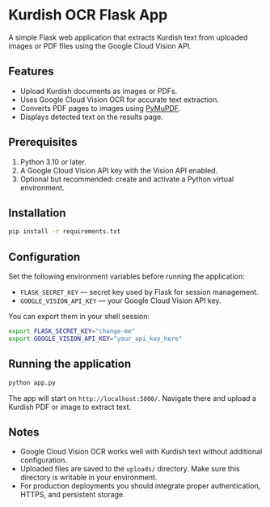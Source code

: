 # Kurdish OCR Flask App

A simple Flask web application that extracts Kurdish text from uploaded images or PDF files using the Google Cloud Vision API.

## Features

- Upload Kurdish documents as images or PDFs.
- Uses Google Cloud Vision OCR for accurate text extraction.
- Converts PDF pages to images using [PyMuPDF](https://pymupdf.readthedocs.io/).
- Displays detected text on the results page.

## Prerequisites

1. Python 3.10 or later.
2. A Google Cloud Vision API key with the Vision API enabled.
3. Optional but recommended: create and activate a Python virtual environment.

## Installation

```bash
pip install -r requirements.txt
```

## Configuration

Set the following environment variables before running the application:

- `FLASK_SECRET_KEY` &mdash; secret key used by Flask for session management.
- `GOOGLE_VISION_API_KEY` &mdash; your Google Cloud Vision API key.

You can export them in your shell session:

```bash
export FLASK_SECRET_KEY="change-me"
export GOOGLE_VISION_API_KEY="your_api_key_here"
```

## Running the application

```bash
python app.py
```

The app will start on `http://localhost:5000/`. Navigate there and upload a Kurdish PDF or image to extract text.

## Notes

- Google Cloud Vision OCR works well with Kurdish text without additional configuration.
- Uploaded files are saved to the `uploads/` directory. Make sure this directory is writable in your environment.
- For production deployments you should integrate proper authentication, HTTPS, and persistent storage.
